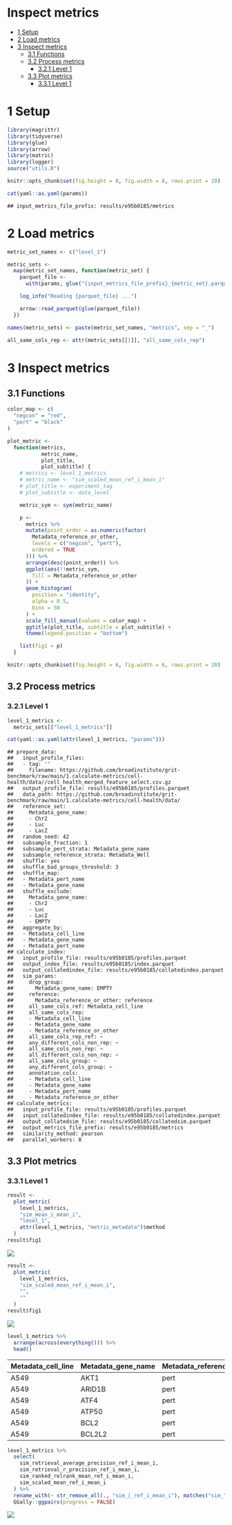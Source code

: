 Inspect metrics
================

-   [1 Setup](#setup)
-   [2 Load metrics](#load-metrics)
-   [3 Inspect metrics](#inspect-metrics)
    -   [3.1 Functions](#functions)
    -   [3.2 Process metrics](#process-metrics)
        -   [3.2.1 Level 1](#level-1)
    -   [3.3 Plot metrics](#plot-metrics)
        -   [3.3.1 Level 1](#level-1-1)

# 1 Setup

``` r
library(magrittr)
library(tidyverse)
library(glue)
library(arrow)
library(matric)
library(logger)
source("utils.R")
```

``` r
knitr::opts_chunk$set(fig.height = 8, fig.width = 8, rows.print = 20)
```

``` r
cat(yaml::as.yaml(params))
```

    ## input_metrics_file_prefix: results/e95b0185/metrics

# 2 Load metrics

``` r
metric_set_names <- c("level_1")

metric_sets <-
  map(metric_set_names, function(metric_set) {
    parquet_file <-
      with(params, glue("{input_metrics_file_prefix}_{metric_set}.parquet"))

    log_info("Reading {parquet_file} ...")

    arrow::read_parquet(glue(parquet_file))
  })

names(metric_sets) <- paste(metric_set_names, "metrics", sep = "_")

all_same_cols_rep <- attr(metric_sets[[1]], "all_same_cols_rep")
```

# 3 Inspect metrics

## 3.1 Functions

``` r
color_map <- c(
  "negcon" = "red",
  "pert" = "black"
)

plot_metric <-
  function(metrics,
           metric_name,
           plot_title,
           plot_subtitle) {
    # metrics <- level_1_metrics
    # metric_name <- "sim_scaled_mean_ref_i_mean_i"
    # plot_title <- experiment_tag
    # plot_subtitle <- data_level

    metric_sym <- sym(metric_name)

    p <-
      metrics %>%
      mutate(point_order = as.numeric(factor(
        Metadata_reference_or_other,
        levels = c("negcon", "pert"),
        ordered = TRUE
      ))) %>%
      arrange(desc(point_order)) %>%
      ggplot(aes(!!metric_sym,
        fill = Metadata_reference_or_other
      )) +
      geom_histogram(
        position = "identity",
        alpha = 0.5,
        bins = 50
      ) +
      scale_fill_manual(values = color_map) +
      ggtitle(plot_title, subtitle = plot_subtitle) +
      theme(legend.position = "bottom")

    list(fig1 = p)
  }
```

``` r
knitr::opts_chunk$set(fig.height = 6, fig.width = 6, rows.print = 20)
```

## 3.2 Process metrics

### 3.2.1 Level 1

``` r
level_1_metrics <-
  metric_sets[["level_1_metrics"]]
```

``` r
cat(yaml::as.yaml(attr(level_1_metrics, "params")))
```

    ## prepare_data:
    ##   input_profile_files:
    ##   - tag: ''
    ##     filename: https://github.com/broadinstitute/grit-benchmark/raw/main/1.calculate-metrics/cell-health/data//cell_health_merged_feature_select.csv.gz
    ##   output_profile_file: results/e95b0185/profiles.parquet
    ##   data_path: https://github.com/broadinstitute/grit-benchmark/raw/main/1.calculate-metrics/cell-health/data/
    ##   reference_set:
    ##     Metadata_gene_name:
    ##     - Chr2
    ##     - Luc
    ##     - LacZ
    ##   random_seed: 42
    ##   subsample_fraction: 1
    ##   subsample_pert_strata: Metadata_gene_name
    ##   subsample_reference_strata: Metadata_Well
    ##   shuffle: yes
    ##   shuffle_bad_groups_threshold: 3
    ##   shuffle_map:
    ##   - Metadata_pert_name
    ##   - Metadata_gene_name
    ##   shuffle_exclude:
    ##     Metadata_gene_name:
    ##     - Chr2
    ##     - Luc
    ##     - LacZ
    ##     - EMPTY
    ##   aggregate_by:
    ##   - Metadata_cell_line
    ##   - Metadata_gene_name
    ##   - Metadata_pert_name
    ## calculate_index:
    ##   input_profile_file: results/e95b0185/profiles.parquet
    ##   output_index_file: results/e95b0185/index.parquet
    ##   output_collatedindex_file: results/e95b0185/collatedindex.parquet
    ##   sim_params:
    ##     drop_group:
    ##       Metadata_gene_name: EMPTY
    ##     reference:
    ##       Metadata_reference_or_other: reference
    ##     all_same_cols_ref: Metadata_cell_line
    ##     all_same_cols_rep:
    ##     - Metadata_cell_line
    ##     - Metadata_gene_name
    ##     - Metadata_reference_or_other
    ##     all_same_cols_rep_ref: ~
    ##     any_different_cols_non_rep: ~
    ##     all_same_cols_non_rep: ~
    ##     all_different_cols_non_rep: ~
    ##     all_same_cols_group: ~
    ##     any_different_cols_group: ~
    ##     annotation_cols:
    ##     - Metadata_cell_line
    ##     - Metadata_gene_name
    ##     - Metadata_pert_name
    ##     - Metadata_reference_or_other
    ## calculate_metrics:
    ##   input_profile_file: results/e95b0185/profiles.parquet
    ##   input_collatedindex_file: results/e95b0185/collatedindex.parquet
    ##   output_collatedsim_file: results/e95b0185/collatedsim.parquet
    ##   output_metrics_file_prefix: results/e95b0185/metrics
    ##   similarity_method: pearson
    ##   parallel_workers: 8

## 3.3 Plot metrics

### 3.3.1 Level 1

``` r
result <-
  plot_metric(
    level_1_metrics,
    "sim_mean_i_mean_i",
    "level_1",
    attr(level_1_metrics, "metric_metadata")$method
  )
result$fig1
```

![](4.inspect_metrics_files/figure-gfm/unnamed-chunk-13-1.png)<!-- -->

``` r
result <-
  plot_metric(
    level_1_metrics,
    "sim_scaled_mean_ref_i_mean_i",
    "",
    ""
  )
result$fig1
```

![](4.inspect_metrics_files/figure-gfm/unnamed-chunk-14-1.png)<!-- -->

``` r
level_1_metrics %>%
  arrange(across(everything())) %>%
  head()
```

<div class="kable-table">

| Metadata\_cell\_line | Metadata\_gene\_name | Metadata\_reference\_or\_other | sim\_scaled\_mean\_ref\_i\_mean\_i | sim\_scaled\_mean\_ref\_i\_median\_i | sim\_scaled\_median\_ref\_i\_mean\_i | sim\_scaled\_median\_ref\_i\_median\_i | sim\_ranked\_relrank\_mean\_ref\_i\_mean\_i | sim\_ranked\_relrank\_mean\_ref\_i\_median\_i | sim\_ranked\_relrank\_median\_ref\_i\_mean\_i | sim\_ranked\_relrank\_median\_ref\_i\_median\_i | sim\_mean\_i\_mean\_i | sim\_mean\_i\_median\_i | sim\_median\_i\_mean\_i | sim\_median\_i\_median\_i | sim\_mean\_stat\_ref\_i\_mean\_i | sim\_mean\_stat\_ref\_i\_median\_i | sim\_sd\_stat\_ref\_i\_mean\_i | sim\_sd\_stat\_ref\_i\_median\_i | sim\_retrieval\_average\_precision\_ref\_i\_mean\_i | sim\_retrieval\_average\_precision\_ref\_i\_median\_i | sim\_retrieval\_r\_precision\_ref\_i\_mean\_i | sim\_retrieval\_r\_precision\_ref\_i\_median\_i |
|:---------------------|:---------------------|:-------------------------------|-----------------------------------:|-------------------------------------:|-------------------------------------:|---------------------------------------:|--------------------------------------------:|----------------------------------------------:|----------------------------------------------:|------------------------------------------------:|----------------------:|------------------------:|------------------------:|--------------------------:|---------------------------------:|-----------------------------------:|-------------------------------:|---------------------------------:|----------------------------------------------------:|------------------------------------------------------:|----------------------------------------------:|------------------------------------------------:|
| A549                 | AKT1                 | pert                           |                          0.9592662 |                            0.9592662 |                            0.9592662 |                              0.9592662 |                                   0.2500000 |                                          0.25 |                                     0.2500000 |                                            0.25 |             0.8179037 |               0.8179037 |               0.8179037 |                 0.8179037 |                        0.3000798 |                          0.3000798 |                      0.5399489 |                        0.5399489 |                                           0.4166667 |                                             0.4166667 |                                     0.0000000 |                                               0 |
| A549                 | ARID1B               | pert                           |                         -0.4601958 |                           -0.4601958 |                           -0.4601958 |                             -0.4601958 |                                   0.7500000 |                                          0.75 |                                     0.7500000 |                                            0.75 |            -0.0386040 |              -0.0386040 |              -0.0386040 |                -0.0386040 |                        0.1539086 |                          0.1539086 |                      0.4008138 |                        0.4008138 |                                           0.1339286 |                                             0.1339286 |                                     0.0000000 |                                               0 |
| A549                 | ATF4                 | pert                           |                         -0.1223973 |                           -0.1223973 |                           -0.1223973 |                             -0.1223973 |                                   0.7500000 |                                          0.75 |                                     0.7500000 |                                            0.75 |             0.1855936 |               0.1855936 |               0.1855936 |                 0.1855936 |                        0.2502115 |                          0.2502115 |                      0.4666809 |                        0.4666809 |                                           0.1339286 |                                             0.1339286 |                                     0.0000000 |                                               0 |
| A549                 | ATP50                | pert                           |                         -0.4953388 |                           -0.4953388 |                           -0.4953388 |                             -0.4953388 |                                   0.8000000 |                                          0.80 |                                     0.8000000 |                                            0.80 |            -0.0371248 |              -0.0371248 |              -0.0371248 |                -0.0371248 |                        0.1756138 |                          0.1756138 |                      0.3725964 |                        0.3725964 |                                           0.1250000 |                                             0.1250000 |                                     0.0000000 |                                               0 |
| A549                 | BCL2                 | pert                           |                          0.5076985 |                            0.5076985 |                            0.5076985 |                              0.5076985 |                                   0.5500000 |                                          0.55 |                                     0.5500000 |                                            0.55 |             0.4707416 |               0.4707416 |               0.4707416 |                 0.4707416 |                        0.2424875 |                          0.2424875 |                      0.4642607 |                        0.4642607 |                                           0.1833333 |                                             0.1833333 |                                     0.0000000 |                                               0 |
| A549                 | BCL2L2               | pert                           |                          0.6309940 |                            0.5487178 |                            0.6309940 |                              0.5487178 |                                   0.4666667 |                                          0.60 |                                     0.4666667 |                                            0.60 |             0.5622323 |               0.5611276 |               0.5622323 |                 0.5611276 |                        0.2844830 |                          0.2961964 |                      0.4614976 |                        0.4828186 |                                           0.3452381 |                                             0.2261905 |                                     0.1666667 |                                               0 |

</div>

``` r
level_1_metrics %>%
  select(
    sim_retrieval_average_precision_ref_i_mean_i,
    sim_retrieval_r_precision_ref_i_mean_i,
    sim_ranked_relrank_mean_ref_i_mean_i,
    sim_scaled_mean_ref_i_mean_i
  ) %>%
  rename_with(~ str_remove_all(., "sim_|_ref_i_mean_i"), matches("sim_")) %>%
  GGally::ggpairs(progress = FALSE)
```

![](4.inspect_metrics_files/figure-gfm/unnamed-chunk-16-1.png)<!-- -->
